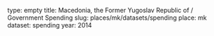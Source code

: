 type: empty
title: Macedonia, the Former Yugoslav Republic of / Government Spending
slug: places/mk/datasets/spending
place: mk
dataset: spending
year: 2014
